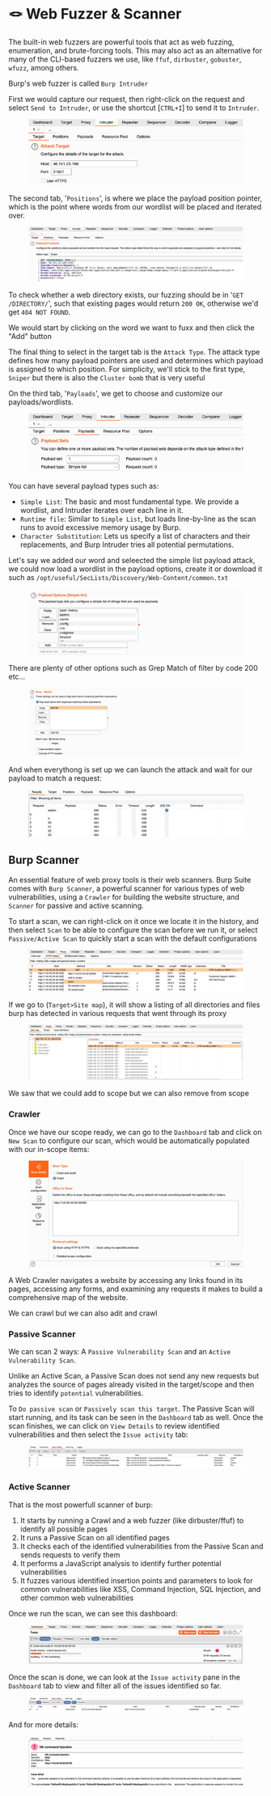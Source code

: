 # 🪢 Web Fuzzer & Scanner

The built-in web fuzzers are powerful tools that act as web fuzzing, enumeration, and brute-forcing tools. This may also act as an alternative for many of the CLI-based fuzzers we use, like `ffuf`, `dirbuster`, `gobuster`, `wfuzz`, among others.

Burp's web fuzzer is called `Burp Intruder`

First we would capture our request, then right-click on the request and select `Send to Intruder`, or use the shortcut \[`CTRL+I`] to send it to `Intruder`.

<figure><img src="../../../.gitbook/assets/image (1266).png" alt=""><figcaption></figcaption></figure>

The second tab, '`Positions`', is where we place the payload position pointer, which is the point where words from our wordlist will be placed and iterated over.

<figure><img src="../../../.gitbook/assets/image (1267).png" alt=""><figcaption></figcaption></figure>

To check whether a web directory exists, our fuzzing should be in '`GET /DIRECTORY/`', such that existing pages would return `200 OK`, otherwise we'd get `404 NOT FOUND`.

We would start by clicking on the word we want to fuxx and then click the "Add" button

The final thing to select in the target tab is the `Attack Type`. The attack type defines how many payload pointers are used and determines which payload is assigned to which position. For simplicity, we'll stick to the first type, `Sniper` but there is also the `Cluster bomb` that is very useful

On the third tab, '`Payloads`', we get to choose and customize our payloads/wordlists.

<figure><img src="../../../.gitbook/assets/image (1268).png" alt=""><figcaption></figcaption></figure>

You can have several payload types such as:

* `Simple List`: The basic and most fundamental type. We provide a wordlist, and Intruder iterates over each line in it.
* `Runtime file`: Similar to `Simple List`, but loads line-by-line as the scan runs to avoid excessive memory usage by Burp.
* `Character Substitution`: Lets us specify a list of characters and their replacements, and Burp Intruder tries all potential permutations.

Let's say we added our word and seleected the simple list payload attack, we could now load a wordlist in the payload options, create it or download it such as `/opt/useful/SecLists/Discovery/Web-Content/common.txt`

<figure><img src="../../../.gitbook/assets/image (1269).png" alt=""><figcaption></figcaption></figure>

There are plenty of other options such as Grep Match of filter by code 200 etc...

<figure><img src="../../../.gitbook/assets/image (1270).png" alt=""><figcaption></figcaption></figure>

And when everythong is set up we can launch the attack and wait for our payload to match a request:

<figure><img src="../../../.gitbook/assets/image (1271).png" alt=""><figcaption></figcaption></figure>

## Burp Scanner

An essential feature of web proxy tools is their web scanners. Burp Suite comes with `Burp Scanner`, a powerful scanner for various types of web vulnerabilities, using a `Crawler` for building the website structure, and `Scanner` for passive and active scanning.

To start a scan, we can right-click on it once we locate it in the history, and then select `Scan` to be able to configure the scan before we run it, or select `Passive/Active Scan` to quickly start a scan with the default configurations

<figure><img src="../../../.gitbook/assets/image (1) (1) (1) (1) (1) (1) (1) (2).png" alt=""><figcaption></figcaption></figure>

If we go to (`Target>Site map`), it will show a listing of all directories and files burp has detected in various requests that went through its proxy

<figure><img src="../../../.gitbook/assets/image (2) (1) (1) (1) (1) (1) (1).png" alt=""><figcaption></figcaption></figure>

We saw that we could add to scope but we can also remove from scope

### Crawler

Once we have our scope ready, we can go to the `Dashboard` tab and click on `New Scan` to configure our scan, which would be automatically populated with our in-scope items:

<figure><img src="../../../.gitbook/assets/image (3) (1) (1) (1) (1) (2).png" alt=""><figcaption></figcaption></figure>

A Web Crawler navigates a website by accessing any links found in its pages, accessing any forms, and examining any requests it makes to build a comprehensive map of the website.

We can crawl but we can also adit and crawl

### Passive Scanner

We can scan 2 ways: A `Passive Vulnerability Scan` and an `Active Vulnerability Scan`.

Unlike an Active Scan, a Passive Scan does not send any new requests but analyzes the source of pages already visited in the target/scope and then tries to identify `potential` vulnerabilities.

To `Do passive scan` or `Passively scan this target`. The Passive Scan will start running, and its task can be seen in the `Dashboard` tab as well. Once the scan finishes, we can click on `View Details` to review identified vulnerabilities and then select the `Issue activity` tab:

<figure><img src="../../../.gitbook/assets/image (4) (1) (1).png" alt=""><figcaption></figcaption></figure>

### Active Scanner

That is the most powerfull scanner of burp:

1. It starts by running a Crawl and a web fuzzer (like dirbuster/ffuf) to identify all possible pages
2. It runs a Passive Scan on all identified pages
3. It checks each of the identified vulnerabilities from the Passive Scan and sends requests to verify them
4. It performs a JavaScript analysis to identify further potential vulnerabilities
5. It fuzzes various identified insertion points and parameters to look for common vulnerabilities like XSS, Command Injection, SQL Injection, and other common web vulnerabilities

Once we run the scan, we can see this dashboard:

<figure><img src="../../../.gitbook/assets/image (5) (1) (1).png" alt=""><figcaption></figcaption></figure>

Once the scan is done, we can look at the `Issue activity` pane in the `Dashboard` tab to view and filter all of the issues identified so far.

<figure><img src="../../../.gitbook/assets/image (6) (1) (1).png" alt=""><figcaption></figcaption></figure>

And for more details:

<figure><img src="../../../.gitbook/assets/image (7) (1).png" alt=""><figcaption></figcaption></figure>
